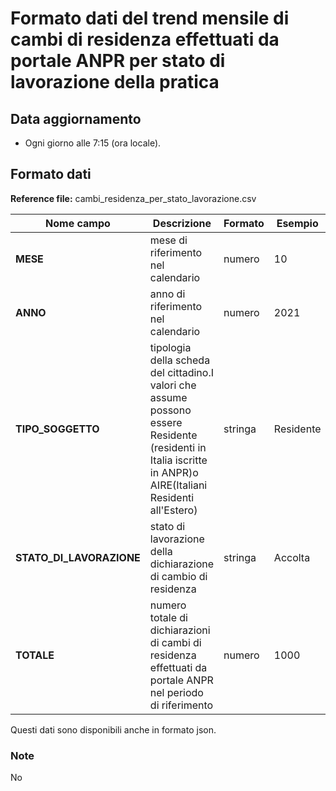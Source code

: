 # Formato dati del trend mensile di cambi di residenza effettuati da portale ANPR per stato di lavorazione della pratica

## Data aggiornamento
- Ogni giorno alle 7:15 (ora locale). 

## Formato dati

**Reference file:** cambi_residenza_per_stato_lavorazione.csv<br>

| Nome campo                  | Descrizione                       | Formato                       | Esempio             |
|-----------------------------|-----------------------------------|-------------------------------|---------------------|
| **MESE**       | mese di riferimento nel calendario              | numero                   | 10       |
| **ANNO**  | anno di riferimento nel calendario  |   numero     |        2021         |
| **TIPO_SOGGETTO**      | tipologia della scheda del cittadino.I valori che assume possono essere Residente (residenti in Italia iscritte in ANPR)o AIRE(Italiani Residenti all'Estero)| stringa             | Residente   | 
| **STATO_DI_LAVORAZIONE**      | stato di lavorazione della dichiarazione di cambio di residenza| stringa    | Accolta   |
| **TOTALE**      | numero totale di dichiarazioni di cambi di residenza effettuati da portale ANPR nel periodo di riferimento| numero             | 1000   |

Questi dati sono disponibili anche in formato json.

### Note
No
